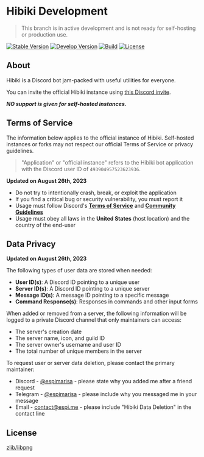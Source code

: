 # Hibiki Development

> This branch is in active development and is not ready for self-hosting or production use.

[![Stable Version][badge-stable-version]][version]
[![Develop Version][badge-develop-version]][version]
[![Build][badge-workflow]][workflow]
[![License][badge-license]][license]

## About

Hibiki is a Discord bot jam-packed with useful utilities for everyone.

You can invite the official Hibiki instance using [this Discord invite][invite].

**_NO support is given for self-hosted instances._**

## Terms of Service

The information below applies to the official instance of Hibiki. Self-hosted instances or forks may not respect our official Terms of Service or privacy guidelines.

> "Application" or "official instance" refers to the Hibiki bot application with the Discord user ID of `493904957523623936`.

**Updated on August 26th, 2023**

- Do not try to intentionally crash, break, or exploit the application
- If you find a critical bug or security vulnerability, you must report it
- Usage must follow Discord's **[Terms of Service][discord_tos]** and **[Community Guidelines][discord_cg]**
- Usage must obey all laws in the **United States** (host location) and the country of the end-user

## Data Privacy

**Updated on August 26th, 2023**

The following types of user data are stored when needed:

- **User ID(s)**: A Discord ID pointing to a unique user
- **Server ID(s)**: A Discord ID pointing to a unique server
- **Message ID(s)**: A message ID pointing to a specific message
- **Command Response(s)**: Responses in commands and other input forms

When added or removed from a server, the following information will be logged to a private Discord channel that only maintainers can access:

- The server's creation date
- The server name, icon, and guild ID
- The server owner's username and user ID
- The total number of unique members in the server

To request user or server data deletion, please contact the primary maintainer:

- Discord - [@espimarisa][espi-discord] - please state why you added me after a friend request
- Telegram - [@espimarisa][espi-telegram] - please include why you messaged me in your message
- Email - [contact@espi.me][espi-email] - please include "Hibiki Data Deletion" in the contact line

## License

[zlib/libpng][license]

[badge-stable-version]: https://img.shields.io/github/package-json/v/espimarisa/hibiki/main?color=blue "Shields.io badge showing the latest development version."
[badge-develop-version]: https://img.shields.io/github/package-json/v/espimarisa/hibiki/develop?color=red "Shields.io badge showing the latest development version."
[badge-license]: https://img.shields.io/badge/license-zlib-orange.svg "Shields.io badge displaying the zlib license."
[badge-workflow]: https://img.shields.io/github/actions/workflow/status/espimarisa/hibiki/push.yml?branch=develop "Shields.io badge showing the latest workflow status."
[discord_tos]: https://discord.com/terms "A link to Discord's Terms of Service."
[discord_cg]: https://discord.com/guidelines "A link to Discord's Community Guidelines."
[espi-discord]: https://discord.com/users/647269760782041133 "A link to the project maintainer's Discord profile."
[espi-email]: mailto:contact@espi.me "A link to email the primary project maintainer."
[espi-telegram]: https://t.me/espimarisa "A link to message the primary project maintainer on Telegram."
[invite]: https://discord.com/oauth2/authorize?&client_id=493904957523623936&scope=bot%20applications.commands&permissions=28307378007798 "An invite for the official instance of Hibiki."
[license]: LICENSE.md "A link to the LICENSE file."
[workflow]: https://github.com/espimarisa/hibiki/actions?query=workflow%3Apush "GitHub workflow showing the latest push status."
[version]: https://github.com/espimarisa/hibiki/releases "GitHub releases list for Hibiki."
